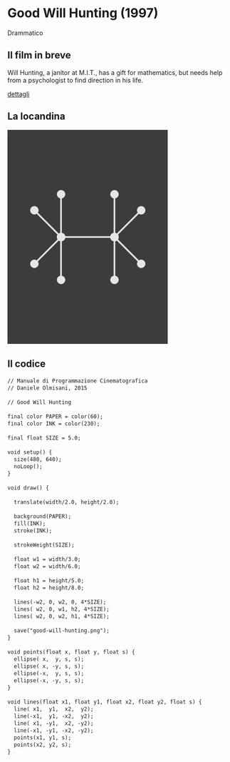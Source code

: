 # Good Will Hunting (1997)

Drammatico

## Il film in breve
Will Hunting, a janitor at M.I.T., has a gift for mathematics, but needs help from a psychologist to find direction in his life.

[dettagli](https://www.imdb.com/title/tt0119217/)

## La locandina
<img src="good-will-hunting.png"  width="360px" title="Good Will Hunting">


## Il codice
```processing
// Manuale di Programmazione Cinematografica
// Daniele Olmisani, 2015

// Good Will Hunting

final color PAPER = color(60);
final color INK = color(230);

final float SIZE = 5.0;

void setup() {
  size(480, 640);
  noLoop();
}

void draw() {
  
  translate(width/2.0, height/2.0);
  
  background(PAPER);
  fill(INK);
  stroke(INK);
  
  strokeWeight(SIZE);
  
  float w1 = width/3.0;
  float w2 = width/6.0;
  
  float h1 = height/5.0;
  float h2 = height/8.0;
  
  lines(-w2, 0, w2, 0, 4*SIZE);
  lines( w2, 0, w1, h2, 4*SIZE);
  lines( w2, 0, w2, h1, 4*SIZE);
  
  save("good-will-hunting.png");
}

void points(float x, float y, float s) {
  ellipse( x,  y, s, s);
  ellipse( x, -y, s, s);
  ellipse(-x,  y, s, s);
  ellipse(-x, -y, s, s);
}

void lines(float x1, float y1, float x2, float y2, float s) {
  line( x1,  y1,  x2,  y2);
  line(-x1,  y1, -x2,  y2);
  line( x1, -y1,  x2, -y2);
  line(-x1, -y1, -x2, -y2);
  points(x1, y1, s);
  points(x2, y2, s);
}
```
